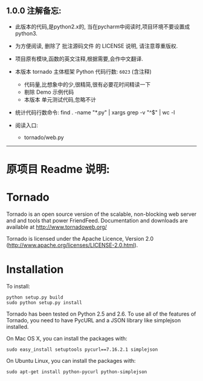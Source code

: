 


## 1.0.0 注解备忘:


- 此版本的代码,是python2.x的, 当在pycharm中阅读时,项目环境不要设置成python3.
- 为方便阅读, 删除了 批注源码文件 的 LICENSE 说明, 请注意尊重版权.
- 项目原有模块,函数的英文注释,根据需要,会作中文翻译.
- 本版本 tornado 主体框架 Python 代码行数: `6023` (含注释)
    - 代码量,比想象中的少,很精简,很有必要花时间精读一下
    - 剔除 Demo 示例代码
    - 本版本 单元测试代码,忽略不计
- 统计代码行数命令: find . -name "*.py" | xargs grep -v "^$" | wc -l


- 阅读入口:
    - tornado/web.py









---



# 原项目 Readme 说明:

Tornado
=======
Tornado is an open source version of the scalable, non-blocking web server
and and tools that power FriendFeed. Documentation and downloads are
available at http://www.tornadoweb.org/

Tornado is licensed under the Apache Licence, Version 2.0
(http://www.apache.org/licenses/LICENSE-2.0.html).

Installation
============
To install:

    python setup.py build
    sudo python setup.py install

Tornado has been tested on Python 2.5 and 2.6. To use all of the features
of Tornado, you need to have PycURL and a JSON library like simplejson
installed.

On Mac OS X, you can install the packages with:

    sudo easy_install setuptools pycurl==7.16.2.1 simplejson

On Ubuntu Linux, you can install the packages with:

    sudo apt-get install python-pycurl python-simplejson

